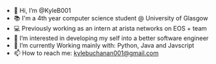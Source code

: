 - 👋 Hi, I’m @KyleB001
- 📚 I'm a 4th year computer science student @ University of Glasgow
- 💻 Previously working as an intern at arista networks on EOS + team
- 👀 I’m interested in developing my self into a better software engineer
- 🌱 I’m currently Working mainly with: Python, Java and Javscript 
- 📫 How to reach me: 
  kylebuchanan001@gmail.com

<!---
KyleB001/KyleB001 is a ✨ special ✨ repository because its `README.md` (this file) appears on your GitHub profile.
You can click the Preview link to take a look at your changes.
--->
